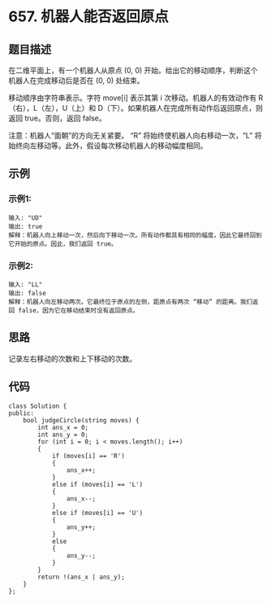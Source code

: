 # 657. 机器人能否返回原点

## 题目描述

在二维平面上，有一个机器人从原点 (0, 0) 开始。给出它的移动顺序，判断这个机器人在完成移动后是否在 (0, 0) 处结束。

移动顺序由字符串表示。字符 move[i] 表示其第 i 次移动。机器人的有效动作有 R（右），L（左），U（上）和 D（下）。如果机器人在完成所有动作后返回原点，则返回 true。否则，返回 false。

注意：机器人“面朝”的方向无关紧要。 “R” 将始终使机器人向右移动一次，“L” 将始终向左移动等。此外，假设每次移动机器人的移动幅度相同。

## 示例

### 示例1:

```
输入: "UD"
输出: true
解释：机器人向上移动一次，然后向下移动一次。所有动作都具有相同的幅度，因此它最终回到它开始的原点。因此，我们返回 true。
```

### 示例2:

```
输入: "LL"
输出: false
解释：机器人向左移动两次。它最终位于原点的左侧，距原点有两次 “移动” 的距离。我们返回 false，因为它在移动结束时没有返回原点。
```

## 思路

记录左右移动的次数和上下移动的次数。

## 代码

```
class Solution {
public:
    bool judgeCircle(string moves) {
        int ans_x = 0;
        int ans_y = 0;
        for (int i = 0; i < moves.length(); i++)
        {
            if (moves[i] == 'R')
            {
                ans_x++;
            }
            else if (moves[i] == 'L')
            {
                ans_x--;
            }
            else if (moves[i] == 'U')
            {
                ans_y++;
            }
            else
            {
                ans_y--;
            }
        }
        return !(ans_x | ans_y);
    }
};
```

